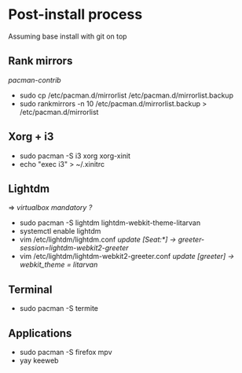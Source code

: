 # Post-install process
Assuming base install with git on top
## Rank mirrors
*pacman-contrib*
* sudo cp /etc/pacman.d/mirrorlist /etc/pacman.d/mirrorlist.backup
* sudo rankmirrors -n 10 /etc/pacman.d/mirrorlist.backup > /etc/pacman.d/mirrorlist
## Xorg + i3
* sudo pacman -S i3 xorg xorg-xinit
* echo "exec i3" > ~/.xinitrc
## Lightdm
=> *virtualbox mandatory ?*
* sudo pacman -S lightdm lightdm-webkit-theme-litarvan
* systemctl enable lightdm
* vim /etc/lightdm/lightdm.conf
*update [Seat:\*]    -> greeter-session=lightdm-webkit2-greeter*
* vim /etc/lightdm/lightdm-webkit2-greeter.conf
*update [greeter]   -> webkit_theme = litarvan*
## Terminal
* sudo pacman -S termite
## Applications
* sudo pacman -S firefox mpv 
* yay keeweb
